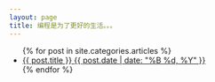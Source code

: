 ```yaml
---
layout: page
title: 编程是为了更好的生活。。。
---
```

<div class="wrapper">
<ul class="post-list clearfix">
{% for post in site.categories.articles %}
  <li><a href="{{ site.url }}{{ post.url }}">{{ post.title }} <span class="entry-date"><time datetime="{{ post.date | date_to_xmlschema }}">{{ post.date | date: "%B %d, %Y" }}</time></span></a></li>
{% endfor %}
</ul>
</div>

